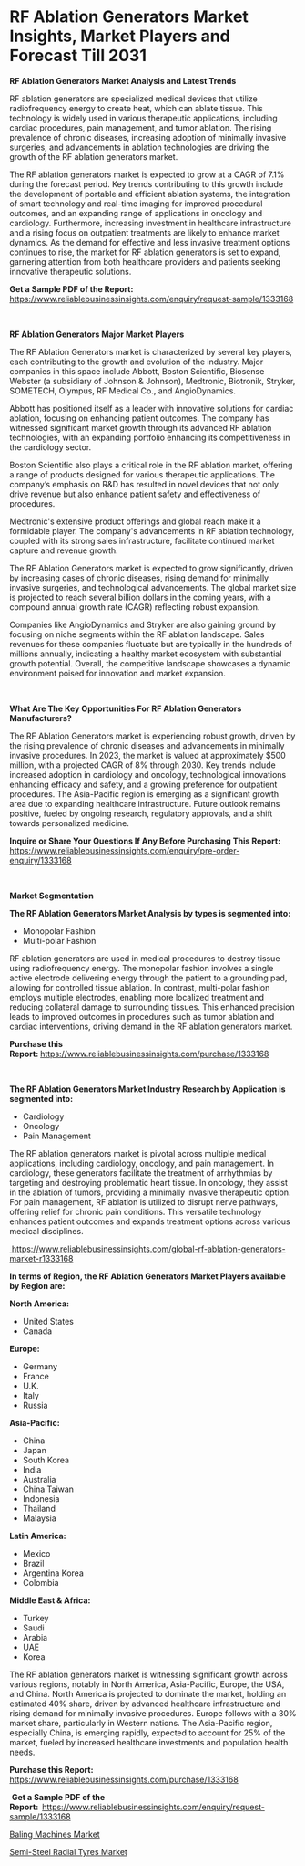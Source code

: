 <p><h1>RF Ablation Generators Market Insights, Market Players and Forecast Till 2031</h1></p><p><strong>RF Ablation Generators Market Analysis and Latest Trends</strong></p>
<p><p>RF ablation generators are specialized medical devices that utilize radiofrequency energy to create heat, which can ablate tissue. This technology is widely used in various therapeutic applications, including cardiac procedures, pain management, and tumor ablation. The rising prevalence of chronic diseases, increasing adoption of minimally invasive surgeries, and advancements in ablation technologies are driving the growth of the RF ablation generators market.</p><p>The RF ablation generators market is expected to grow at a CAGR of 7.1% during the forecast period. Key trends contributing to this growth include the development of portable and efficient ablation systems, the integration of smart technology and real-time imaging for improved procedural outcomes, and an expanding range of applications in oncology and cardiology. Furthermore, increasing investment in healthcare infrastructure and a rising focus on outpatient treatments are likely to enhance market dynamics. As the demand for effective and less invasive treatment options continues to rise, the market for RF ablation generators is set to expand, garnering attention from both healthcare providers and patients seeking innovative therapeutic solutions.</p></p>
<p><strong>Get a Sample PDF of the Report:&nbsp;</strong> <a href="https://www.reliablebusinessinsights.com/enquiry/request-sample/1333168?utm_campaign=75&utm_medium=2&utm_source=Github&utm_content=ia&utm_term=27122024&utm_id=rf-ablation-generators">https://www.reliablebusinessinsights.com/enquiry/request-sample/1333168</a></p>
<p>&nbsp;</p>
<p><strong>RF Ablation Generators Major Market Players</strong></p>
<p><p>The RF Ablation Generators market is characterized by several key players, each contributing to the growth and evolution of the industry. Major companies in this space include Abbott, Boston Scientific, Biosense Webster (a subsidiary of Johnson & Johnson), Medtronic, Biotronik, Stryker, SOMETECH, Olympus, RF Medical Co., and AngioDynamics.</p><p>Abbott has positioned itself as a leader with innovative solutions for cardiac ablation, focusing on enhancing patient outcomes. The company has witnessed significant market growth through its advanced RF ablation technologies, with an expanding portfolio enhancing its competitiveness in the cardiology sector.</p><p>Boston Scientific also plays a critical role in the RF ablation market, offering a range of products designed for various therapeutic applications. The company’s emphasis on R&D has resulted in novel devices that not only drive revenue but also enhance patient safety and effectiveness of procedures.</p><p>Medtronic's extensive product offerings and global reach make it a formidable player. The company's advancements in RF ablation technology, coupled with its strong sales infrastructure, facilitate continued market capture and revenue growth.</p><p>The RF Ablation Generators market is expected to grow significantly, driven by increasing cases of chronic diseases, rising demand for minimally invasive surgeries, and technological advancements. The global market size is projected to reach several billion dollars in the coming years, with a compound annual growth rate (CAGR) reflecting robust expansion.</p><p>Companies like AngioDynamics and Stryker are also gaining ground by focusing on niche segments within the RF ablation landscape. Sales revenues for these companies fluctuate but are typically in the hundreds of millions annually, indicating a healthy market ecosystem with substantial growth potential. Overall, the competitive landscape showcases a dynamic environment poised for innovation and market expansion.</p></p>
<p>&nbsp;</p>
<p><strong>What Are The Key Opportunities For RF Ablation Generators Manufacturers?</strong></p>
<p><p>The RF Ablation Generators market is experiencing robust growth, driven by the rising prevalence of chronic diseases and advancements in minimally invasive procedures. In 2023, the market is valued at approximately $500 million, with a projected CAGR of 8% through 2030. Key trends include increased adoption in cardiology and oncology, technological innovations enhancing efficacy and safety, and a growing preference for outpatient procedures. The Asia-Pacific region is emerging as a significant growth area due to expanding healthcare infrastructure. Future outlook remains positive, fueled by ongoing research, regulatory approvals, and a shift towards personalized medicine.</p></p>
<p><strong>Inquire or Share Your Questions If Any Before Purchasing This Report:</strong> <a href="https://www.reliablebusinessinsights.com/enquiry/pre-order-enquiry/1333168?utm_campaign=75&utm_medium=2&utm_source=Github&utm_content=ia&utm_term=27122024&utm_id=rf-ablation-generators">https://www.reliablebusinessinsights.com/enquiry/pre-order-enquiry/1333168</a></p>
<p>&nbsp;</p>
<p><strong>Market Segmentation</strong></p>
<p><strong>The RF Ablation Generators Market Analysis by types is segmented into:</strong></p>
<p><ul><li>Monopolar Fashion</li><li>Multi-polar Fashion</li></ul></p>
<p><p>RF ablation generators are used in medical procedures to destroy tissue using radiofrequency energy. The monopolar fashion involves a single active electrode delivering energy through the patient to a grounding pad, allowing for controlled tissue ablation. In contrast, multi-polar fashion employs multiple electrodes, enabling more localized treatment and reducing collateral damage to surrounding tissues. This enhanced precision leads to improved outcomes in procedures such as tumor ablation and cardiac interventions, driving demand in the RF ablation generators market.</p></p>
<p><strong>Purchase this Report:&nbsp;</strong><a href="https://www.reliablebusinessinsights.com/purchase/1333168?utm_campaign=75&utm_medium=2&utm_source=Github&utm_content=ia&utm_term=27122024&utm_id=rf-ablation-generators">https://www.reliablebusinessinsights.com/purchase/1333168</a></p>
<p>&nbsp;</p>
<p><strong>The RF Ablation Generators Market Industry Research by Application is segmented into:</strong></p>
<p><ul><li>Cardiology</li><li>Oncology</li><li>Pain Management</li></ul></p>
<p><p>The RF ablation generators market is pivotal across multiple medical applications, including cardiology, oncology, and pain management. In cardiology, these generators facilitate the treatment of arrhythmias by targeting and destroying problematic heart tissue. In oncology, they assist in the ablation of tumors, providing a minimally invasive therapeutic option. For pain management, RF ablation is utilized to disrupt nerve pathways, offering relief for chronic pain conditions. This versatile technology enhances patient outcomes and expands treatment options across various medical disciplines.</p></p>
<p><a href="https://www.reliablebusinessinsights.com/global-rf-ablation-generators-market-r1333168?utm_campaign=75&utm_medium=2&utm_source=Github&utm_content=ia&utm_term=27122024&utm_id=rf-ablation-generators">&nbsp;https://www.reliablebusinessinsights.com/global-rf-ablation-generators-market-r1333168</a></p>
<p><strong>In terms of Region, the RF Ablation Generators Market Players available by Region are:</strong></p>
<p>
    <p> <strong> North America: </strong>
        <ul>
            <li>United States</li>
            <li>Canada</li>
        </ul>
        </p> 
    <p> <strong> Europe: </strong>
        <ul>
            <li>Germany</li>
            <li>France</li>
            <li>U.K.</li>
            <li>Italy</li>
            <li>Russia</li>
        </ul>
        </p> 
    <p> <strong> Asia-Pacific: </strong>
        <ul>
            <li>China</li>
            <li>Japan</li>
            <li>South Korea</li>
            <li>India</li>
            <li>Australia</li>
            <li>China Taiwan</li>
            <li>Indonesia</li>
            <li>Thailand</li>
            <li>Malaysia</li>
        </ul>
        </p> 
    <p> <strong> Latin America: </strong>
        <ul>
            <li>Mexico</li>
            <li>Brazil</li>
            <li>Argentina Korea</li>
            <li>Colombia</li>
        </ul>
        </p> 
    <p> <strong> Middle East & Africa: </strong>
        <ul>
            <li>Turkey</li>
            <li>Saudi</li>
            <li>Arabia</li>
            <li>UAE</li>
            <li>Korea</li>
        </ul>
    </p>
    </p>
<p><p>The RF ablation generators market is witnessing significant growth across various regions, notably in North America, Asia-Pacific, Europe, the USA, and China. North America is projected to dominate the market, holding an estimated 40% share, driven by advanced healthcare infrastructure and rising demand for minimally invasive procedures. Europe follows with a 30% market share, particularly in Western nations. The Asia-Pacific region, especially China, is emerging rapidly, expected to account for 25% of the market, fueled by increased healthcare investments and population health needs.</p></p>
<p><strong>Purchase this Report: </strong><a href="https://www.reliablebusinessinsights.com/purchase/1333168?utm_campaign=75&utm_medium=2&utm_source=Github&utm_content=ia&utm_term=27122024&utm_id=rf-ablation-generators">https://www.reliablebusinessinsights.com/purchase/1333168</a></p>
<p>&nbsp;<strong>Get a Sample PDF of the Report:&nbsp;&nbsp;</strong><a href="https://www.reliablebusinessinsights.com/enquiry/request-sample/1333168?utm_campaign=75&utm_medium=2&utm_source=Github&utm_content=ia&utm_term=27122024&utm_id=rf-ablation-generators">https://www.reliablebusinessinsights.com/enquiry/request-sample/1333168</a></p>
<p><strong></strong></p>
<p><p><a href="https://github.com/donnettaletizia/Market-Research-Report-List-1/blob/main/baling-machines-market.md?utm_campaign=75&utm_medium=2&utm_source=Github&utm_content=ia&utm_term=27122024&utm_id=rf-ablation-generators">Baling Machines Market</a></p><p><a href="https://github.com/bogganbillie6969/Market-Research-Report-List-1/blob/main/semi-steel-radial-tyres-market.md?utm_campaign=75&utm_medium=2&utm_source=Github&utm_content=ia&utm_term=27122024&utm_id=rf-ablation-generators">Semi-Steel Radial Tyres Market</a></p></p>